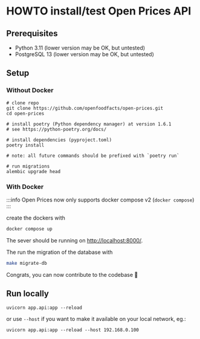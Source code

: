 # HOWTO install/test Open Prices API

## Prerequisites

- Python 3.11 (lower version may be OK, but untested)
- PostgreSQL 13 (lower version may be OK, but untested)

## Setup

### Without Docker

```
# clone repo
git clone https://github.com/openfoodfacts/open-prices.git
cd open-prices

# install poetry (Python dependency manager) at version 1.6.1
# see https://python-poetry.org/docs/

# install dependencies (pyproject.toml)
poetry install

# note: all future commands should be prefixed with `poetry run`

# run migrations
alembic upgrade head
```

### With Docker

:::info
Open Prices now only supports docker compose v2 (`docker compose`)
:::

create the dockers with

```sh
docker compose up
```

The sever should be running on <http://localhost:8000/>.

The run the migration of the database with

```sh
make migrate-db
```

Congrats, you can now contribute to the codebase :tada:

## Run locally

```
uvicorn app.api:app --reload
```

or use `--host` if you want to make it available on your local network, eg.:

```
uvicorn app.api:app --reload --host 192.168.0.100
```
